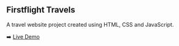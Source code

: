 ## Firstflight Travels

A travel website project created using HTML, CSS and JavaScript.

➡️ [Live Demo](https://nguyenthonhan.github.io/Service_Travel/client)
